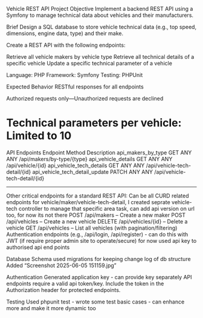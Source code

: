 Vehicle REST API Project
Objective
Implement a backend REST API using a Symfony to manage technical data about vehicles and their manufacturers.

Brief
Design a SQL database to store vehicle technical data (e.g., top speed, dimensions, engine data, type) and their make.

Create a REST API with the following endpoints:

Retrieve all vehicle makers by vehicle type
Retrieve all technical details of a specific vehicle
Update a specific technical parameter of a vehicle

Language: PHP
Framework: Symfony 
Testing: PHPUnit

Expected Behavior
RESTful responses for all endpoints

Authorized requests only—Unauthorized requests are declined

Technical parameters per vehicle: Limited to 10
==========

API Endpoints
Endpoint	Method	Description
 api_makers_by_type               GET      ANY      ANY    /api/makers/by-type/{type}
  api_vehicle_details              GET      ANY      ANY    /api/vehicle/{id}
  api_vehicle_tech_details         GET      ANY      ANY    /api/vehicle-tech-detail/{id}
  api_vehicle_tech_detail_update   PATCH    ANY      ANY    /api/vehicle-tech-detail/{id}
 -------------------------------- -------- -------- ------ -----------------------------------

Other critical endpoints for a standard REST API:
Can be all CURD related endpoints for vehicle/maker/vehicle-tech-detail, I created seprate vehicle-tech controller to manage that specific area task, can add api version on url too, for now its not there
POST /api/makers – Create a new maker
POST /api/vehicles – Create a new vehicle
DELETE /api/vehicles/{id} – Delete a vehicle
GET /api/vehicles – List all vehicles (with pagination/filtering)
Authentication endpoints (e.g., /api/login, /api/register) - can do this with JWT (if require proper admin site to operate/secure) for now used api key to authorised api end points 

Database Schema
used migrations for keeping change log of db structure 
Added “Screenshot 2025-06-05 151159.jpg”

Authentication
Generated application key - can provide key separately 
API endpoints require a valid api token/key.
Include the token in the Authorization header for protected endpoints.

Testing
Used phpunit test - wrote some test basic cases - can enhance more and make it more dynamic too

